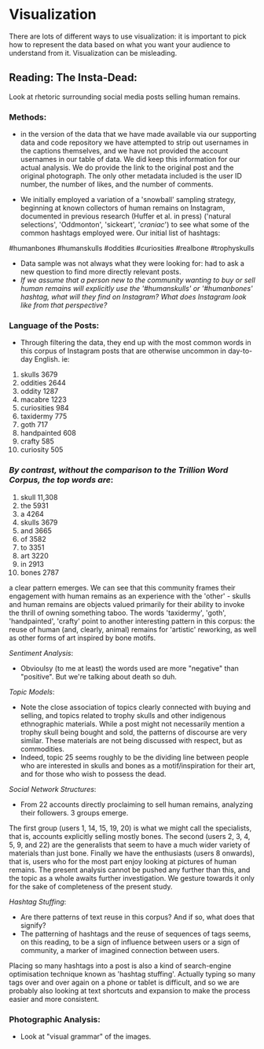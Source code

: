 # Visualization

There are lots of different ways to use visualization: it is important to pick how to represent the data based on what you want your audience to understand from it. Visualization can be misleading.

## Reading: The Insta-Dead:

Look at rhetoric surrounding social media posts selling human remains. 

### Methods:

- in the version of the data that we have made available via our supporting data and code repository we have attempted to strip out usernames in the captions themselves, and we have not provided the account usernames in our table of data. We did keep this information for our actual analysis. We do provide the link to the original post and the original photograph. The only other metadata included is the user ID number, the number of likes, and the number of comments.

- We initially employed a variation of a 'snowball' sampling strategy, beginning at known collectors of human remains on Instagram, documented in previous research (Huffer et al. in press) ('natural selections', 'Oddmonton', 'sickeart', '_craniac_') to see what some of the common hashtags employed were. Our initial list of hashtags:

#humanbones
#humanskulls
#oddities
#curiosities
#realbone
#trophyskulls

- Data sample was not always what they were looking for: had to ask a new question to find more directly relevant posts.
- *If we assume that a person new to the community wanting to buy or sell human remains will explicitly use the '#humanskulls' or '#humanbones' hashtag, what will they find on Instagram? What does Instagram look like from that perspective?* 

### Language of the Posts:

- Through filtering the data, they end up with the most common words in this corpus of Instagram posts that are otherwise uncommon in day-to-day English.
ie:

1. skulls 3679
2. oddities 2644
3. oddity 1287
4. macabre 1223
5. curiosities 984
6. taxidermy 775
7. goth 717
8. handpainted 608
9. crafty 585
10. curiosity 505

### *By contrast, without the comparison to the Trillion Word Corpus, the top words are*:

1. skull 11,308
2. the 5931
3. a 4264
4. skulls 3679
5. and 3665
6. of 3582
7. to 3351
8. art 3220
9. in 2913
10. bones 2787

a clear pattern emerges. We can see that this community frames their engagement with human remains as an experience with the 'other' - skulls and human remains are objects valued primarily for their ability to invoke the thrill of owning something taboo. The words 'taxidermy', 'goth', 'handpainted', 'crafty' point to another interesting pattern in this corpus: the reuse of human (and, clearly, animal) remains for 'artistic' reworking, as well as other forms of art inspired by bone motifs.

*Sentiment Analysis*:

- Obvioulsy (to me at least) the words used are more "negative" than "positive". But we're talking about death so duh. 

*Topic Models*: 

- Note the close association of topics clearly connected with buying and selling, and topics related to trophy skulls and other indigenous ethnographic materials. While a post might not necessarily mention a trophy skull being bought and sold, the patterns of discourse are very similar. These materials are not being discussed with respect, but as commodities.
- Indeed, topic 25 seems roughly to be the dividing line between people who are interested in skulls and bones as a motif/inspiration for their art, and for those who wish to possess the dead.

*Social Network Structures*:

- From 22 accounts directly proclaiming to sell human remains, analyzing their followers. 3 groups emerge.

The first group (users 1, 14, 15, 19, 20) is what we might call the specialists, that is, accounts explicitly selling mostly bones. The second (users 2, 3, 4, 5, 9, and 22) are the generalists that seem to have a much wider variety of materials than just bone. Finally we have the enthusiasts (users 8 onwards), that is, users who for the most part enjoy looking at pictures of human remains. The present analysis cannot be pushed any further than this, and the topic as a whole awaits further investigation. We gesture towards it only for the sake of completeness of the present study. 

*Hashtag Stuffing*: 

- Are there patterns of text reuse in this corpus? And if so, what does that signify?
- The patterning of hashtags and the reuse of sequences of tags seems, on this reading, to be a sign of influence between users or a sign of community, a marker of imagined connection between users.

Placing so many hashtags into a post is also a kind of search-engine optimisation technique known as 'hashtag stuffing'. Actually typing so many tags over and over again on a phone or tablet is difficult, and so we are probably also looking at text shortcuts and expansion to make the process easier and more consistent. 

### Photographic Analysis:

- Look at "visual grammar" of the images.
